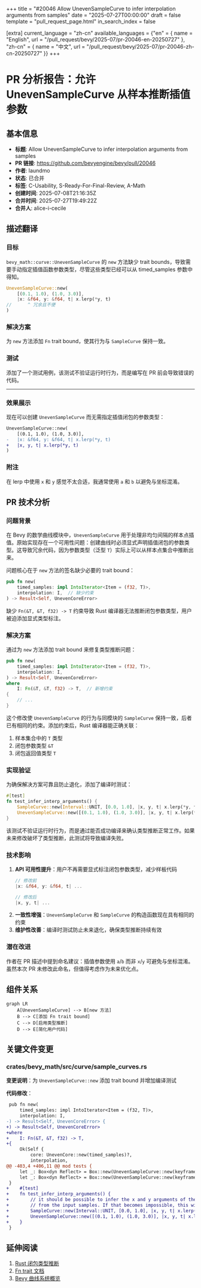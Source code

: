 +++
title = "#20046 Allow UnevenSampleCurve to infer interpolation arguments from samples"
date = "2025-07-27T00:00:00"
draft = false
template = "pull_request_page.html"
in_search_index = false

[extra]
current_language = "zh-cn"
available_languages = {"en" = { name = "English", url = "/pull_request/bevy/2025-07/pr-20046-en-20250727" }, "zh-cn" = { name = "中文", url = "/pull_request/bevy/2025-07/pr-20046-zh-cn-20250727" }}
+++

# PR 分析报告：允许 UnevenSampleCurve 从样本推断插值参数

## 基本信息
- **标题**: Allow UnevenSampleCurve to infer interpolation arguments from samples
- **PR 链接**: https://github.com/bevyengine/bevy/pull/20046
- **作者**: laundmo
- **状态**: 已合并
- **标签**: C-Usability, S-Ready-For-Final-Review, A-Math
- **创建时间**: 2025-07-08T21:16:35Z
- **合并时间**: 2025-07-27T19:49:22Z
- **合并人**: alice-i-cecile

## 描述翻译
### 目标
`bevy_math::curve::UnevenSampleCurve` 的 `new` 方法缺少 trait bounds，导致需要手动指定插值函数参数类型，尽管这些类型已经可以从 timed_samples 参数中得知。

```rs
UnevenSampleCurve::new(
    [(0.1, 1.0), (1.0, 3.0)],
    |x: &f64, y: &f64, t| x.lerp(*y, t)
//      ^ 冗余且不便
)
```

### 解决方案
为 `new` 方法添加 `Fn` trait bound，使其行为与 `SampleCurve` 保持一致。

### 测试
添加了一个测试用例，该测试不验证运行时行为，而是编写在 PR 前会导致错误的代码。

---

### 效果展示
现在可以创建 `UnevenSampleCurve` 而无需指定插值闭包的参数类型：

```diff
UnevenSampleCurve::new(
    [(0.1, 1.0), (1.0, 3.0)],
-   |x: &f64, y: &f64, t| x.lerp(*y, t)
+   |x, y, t| x.lerp(*y, t)
)
```

### 附注
在 lerp 中使用 `x` 和 `y` 感觉不太合适，我通常使用 `a` 和 `b` 以避免与坐标混淆。

## PR 技术分析

### 问题背景
在 Bevy 的数学曲线模块中，`UnevenSampleCurve` 用于处理非均匀间隔的样本点插值。原始实现存在一个可用性问题：创建曲线时必须显式声明插值闭包的参数类型。这导致冗余代码，因为参数类型（泛型 `T`）实际上可以从样本点集合中推断出来。

问题核心在于 `new` 方法的签名缺少必要的 trait bound：
```rust
pub fn new(
    timed_samples: impl IntoIterator<Item = (f32, T)>,
    interpolation: I,  // 缺少约束
) -> Result<Self, UnevenCoreError>
```
缺少 `Fn(&T, &T, f32) -> T` 约束导致 Rust 编译器无法推断闭包参数类型，用户被迫添加显式类型标注。

### 解决方案
通过为 `new` 方法添加 trait bound 来修复类型推断问题：
```rust
pub fn new(
    timed_samples: impl IntoIterator<Item = (f32, T)>,
    interpolation: I,
) -> Result<Self, UnevenCoreError>
where
    I: Fn(&T, &T, f32) -> T,  // 新增约束
{
    // ...
}
```
这个修改使 `UnevenSampleCurve` 的行为与同模块的 `SampleCurve` 保持一致，后者已有相同的约束。添加约束后，Rust 编译器能正确关联：
1. 样本集合中的 `T` 类型
2. 闭包参数类型 `&T`
3. 闭包返回值类型 `T`

### 实现验证
为确保解决方案可靠且防止退化，添加了编译时测试：
```rust
#[test]
fn test_infer_interp_arguments() {
    SampleCurve::new(Interval::UNIT, [0.0, 1.0], |x, y, t| x.lerp(*y, t)).ok();
    UnevenSampleCurve::new([(0.1, 1.0), (1.0, 3.0)], |x, y, t| x.lerp(*y, t)).ok();
}
```
该测试不验证运行时行为，而是通过能否成功编译来确认类型推断正常工作。如果未来修改破坏了类型推断，此测试将导致编译失败。

### 技术影响
1. **API 可用性提升**：用户不再需要显式标注闭包参数类型，减少样板代码
   ```rust
   // 修改前
   |x: &f64, y: &f64, t| ...
   
   // 修改后
   |x, y, t| ...
   ```
2. **一致性增强**：`UnevenSampleCurve` 和 `SampleCurve` 的构造函数现在具有相同的约束
3. **维护性改善**：编译时测试防止未来退化，确保类型推断持续有效

### 潜在改进
作者在 PR 描述中提到命名建议：插值参数使用 `a`/`b` 而非 `x`/`y` 可避免与坐标混淆。虽然本次 PR 未修改此命名，但值得考虑作为未来优化点。

## 组件关系
```mermaid
graph LR
    A[UnevenSampleCurve] --> B[new 方法]
    B --> C[添加 Fn trait bound]
    C --> D[启用类型推断]
    D --> E[简化用户代码]
```

## 关键文件变更

### crates/bevy_math/src/curve/sample_curves.rs
**变更说明**：为 `UnevenSampleCurve::new` 添加 trait bound 并增加编译测试

**代码修改**：
```diff
 pub fn new(
     timed_samples: impl IntoIterator<Item = (f32, T)>,
     interpolation: I,
-) -> Result<Self, UnevenCoreError> {
+) -> Result<Self, UnevenCoreError>
+where
+    I: Fn(&T, &T, f32) -> T,
+{
     Ok(Self {
         core: UnevenCore::new(timed_samples)?,
         interpolation,
@@ -403,4 +406,11 @@ mod tests {
     let _: Box<dyn Reflect> = Box::new(UnevenSampleCurve::new(keyframes, bar).unwrap());
     let _: Box<dyn Reflect> = Box::new(UnevenSampleCurve::new(keyframes, baz).unwrap());
 }
+    #[test]
+    fn test_infer_interp_arguments() {
+        // it should be possible to infer the x and y arguments of the interpolation function
+        // from the input samples. If that becomes impossible, this will fail to compile.
+        SampleCurve::new(Interval::UNIT, [0.0, 1.0], |x, y, t| x.lerp(*y, t)).ok();
+        UnevenSampleCurve::new([(0.1, 1.0), (1.0, 3.0)], |x, y, t| x.lerp(*y, t)).ok();
+    }
 }
```

## 延伸阅读
1. [Rust 闭包类型推断](https://doc.rust-lang.org/book/ch13-01-closures.html#closure-type-inference)
2. [Fn trait 文档](https://doc.rust-lang.org/std/ops/trait.Fn.html)
3. [Bevy 曲线系统概览](https://bevyengine.org/learn/book/features/math/curves/)